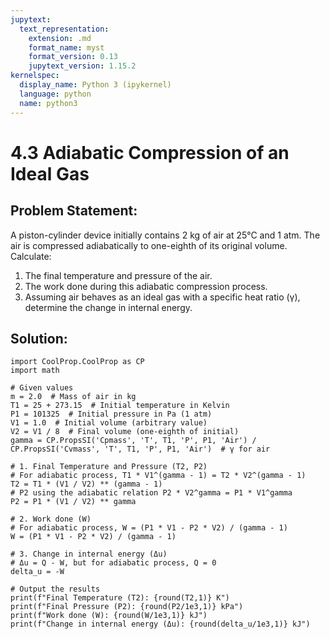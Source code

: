 ```yaml
---
jupytext:
  text_representation:
    extension: .md
    format_name: myst
    format_version: 0.13
    jupytext_version: 1.15.2
kernelspec:
  display_name: Python 3 (ipykernel)
  language: python
  name: python3
---
```


# 4.3 Adiabatic Compression of an Ideal Gas

## Problem Statement:
A piston-cylinder device initially contains 2 kg of air at 25°C and 1 atm. 
The air is compressed adiabatically to one-eighth of its original volume. 
Calculate:
1. The final temperature and pressure of the air.
2. The work done during this adiabatic compression process.
3. Assuming air behaves as an ideal gas with a specific heat ratio (γ), determine the change in internal energy.
## Solution:

```{code-cell} ipython3
import CoolProp.CoolProp as CP
import math

# Given values
m = 2.0  # Mass of air in kg
T1 = 25 + 273.15  # Initial temperature in Kelvin
P1 = 101325  # Initial pressure in Pa (1 atm)
V1 = 1.0  # Initial volume (arbitrary value)
V2 = V1 / 8  # Final volume (one-eighth of initial)
gamma = CP.PropsSI('Cpmass', 'T', T1, 'P', P1, 'Air') / CP.PropsSI('Cvmass', 'T', T1, 'P', P1, 'Air')  # γ for air

# 1. Final Temperature and Pressure (T2, P2)
# For adiabatic process, T1 * V1^(gamma - 1) = T2 * V2^(gamma - 1)
T2 = T1 * (V1 / V2) ** (gamma - 1)
# P2 using the adiabatic relation P2 * V2^gamma = P1 * V1^gamma
P2 = P1 * (V1 / V2) ** gamma

# 2. Work done (W)
# For adiabatic process, W = (P1 * V1 - P2 * V2) / (gamma - 1)
W = (P1 * V1 - P2 * V2) / (gamma - 1)

# 3. Change in internal energy (Δu)
# Δu = Q - W, but for adiabatic process, Q = 0
delta_u = -W

# Output the results
print(f"Final Temperature (T2): {round(T2,1)} K")
print(f"Final Pressure (P2): {round(P2/1e3,1)} kPa")
print(f"Work done (W): {round(W/1e3,1)} kJ")
print(f"Change in internal energy (Δu): {round(delta_u/1e3,1)} kJ")
```
